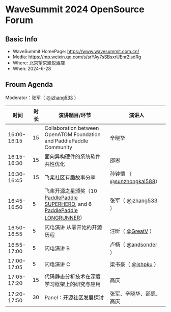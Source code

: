 # WaveSummit 2024 OpenSource Forum

## Basic Info
- WaveSummit HomePage: https://www.wavesummit.com.cn/
- Media: https://mp.weixin.qq.com/s/srYAy7sSBsxrUEnr2lsdRg
- Where: 北京望京凯悦酒店
- When: 2024-6-28

## Froum Agenda

Moderator：张军（ [@jzhang533](https://github.com/jzhang533) ）

| 时间        | 时长 | 演讲题目/环节                                                | 演讲人                                                       |
| ----------- | ---- | ------------------------------------------------------------ | ------------------------------------------------------------ |
| 16:00-16:15 | 15   | Collaboration between OpenATOM Foundation and PaddlePaddle Community | 辛晓华                                                       |
| 16:15-16:30 | 15   | 面向异构硬件的系统软件共性优化                               | 邵恩                                                         |
| 16:30-16:45 | 15   | 飞桨社区有趣故事分享                                         | 孙钟恺 （ [@sunzhongkai588](https://github.com/sunzhongkai588)） |
| 16:45-16:50 | 5    | 飞桨开源之星颁奖（10 [PaddlePaddle SUPERHERO](./recognition/superhero.png), and 6 [PaddlePaddle LONGRUNNER](./recognition/longrunner.png)） | 张军（  [@jzhang533](https://github.com/jzhang533) ）        |
| 16:50-16:55 | 5    | 闪电演讲 从零开始的开源历程                                     | 汪昕（ [@GreatV](https://github.com/GreatV) ）               |
| 16:55-17:00 | 5    | 闪电演讲 B                                                   | 卢畅（ [@andsonder](https://github.com/andsonder) ）         |
| 17:00-17:05 | 5    | 闪电演讲 C                                                   | 梁书豪（ [@lshpku](https://github.com/lshpku) ）             |
| 17:05-17:20 | 15   | 代码静态分析技术在深度学习框架上的研究与应用                 | 高庆                                                         |
| 17:20-17:50 | 30   | Panel：开源社区发展探讨                                      | 张军、辛晓华、邵恩、高庆                                     |